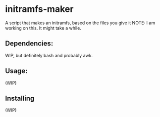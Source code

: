 # initramfs-maker
A script that makes an initramfs, based on the files you give it 
NOTE: I am working on this. It might take a while.

## Dependencies: 
WIP, but definitely bash and probably awk.



## Usage:
(WIP)



## Installing
(WIP)
